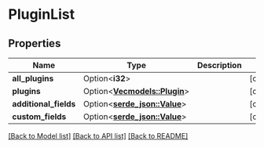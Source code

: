 # PluginList

## Properties

Name | Type | Description | Notes
------------ | ------------- | ------------- | -------------
**all_plugins** | Option<**i32**> |  | [optional]
**plugins** | Option<[**Vec<models::Plugin>**](Plugin.md)> |  | [optional]
**additional_fields** | Option<[**serde_json::Value**](.md)> |  | [optional]
**custom_fields** | Option<[**serde_json::Value**](.md)> |  | [optional]

[[Back to Model list]](../README.md#documentation-for-models) [[Back to API list]](../README.md#documentation-for-api-endpoints) [[Back to README]](../README.md)


